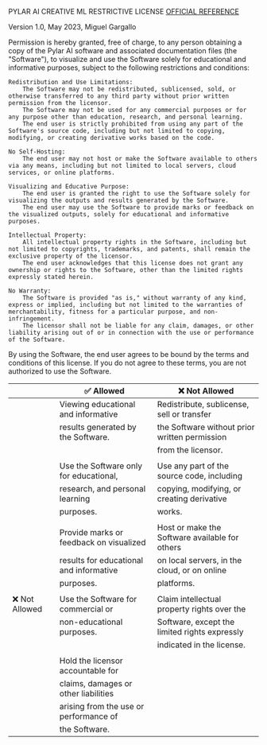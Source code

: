 PYLAR AI CREATIVE ML RESTRICTIVE LICENSE
[OFFICIAL REFERENCE](https://huggingface.co/spaces/superdatas/License-Restrictive)

Version 1.0, May 2023, Miguel Gargallo

Permission is hereby granted, free of charge, to any person obtaining a copy of the Pylar AI software and associated documentation files (the "Software"), to visualize and use the Software solely for educational and informative purposes, subject to the following restrictions and conditions:

    Redistribution and Use Limitations:
        The Software may not be redistributed, sublicensed, sold, or otherwise transferred to any third party without prior written permission from the licensor.
        The Software may not be used for any commercial purposes or for any purpose other than education, research, and personal learning.
        The end user is strictly prohibited from using any part of the Software's source code, including but not limited to copying, modifying, or creating derivative works based on the code.

    No Self-Hosting:
        The end user may not host or make the Software available to others via any means, including but not limited to local servers, cloud services, or online platforms.

    Visualizing and Educative Purpose:
        The end user is granted the right to use the Software solely for visualizing the outputs and results generated by the Software.
        The end user may use the Software to provide marks or feedback on the visualized outputs, solely for educational and informative purposes.

    Intellectual Property:
        All intellectual property rights in the Software, including but not limited to copyrights, trademarks, and patents, shall remain the exclusive property of the licensor.
        The end user acknowledges that this license does not grant any ownership or rights to the Software, other than the limited rights expressly stated herein.

    No Warranty:
        The Software is provided "as is," without warranty of any kind, express or implied, including but not limited to the warranties of merchantability, fitness for a particular purpose, and non-infringement.
        The licensor shall not be liable for any claim, damages, or other liability arising out of or in connection with the use or performance of the Software.

By using the Software, the end user agrees to be bound by the terms and conditions of this license. If you do not agree to these terms, you are not authorized to use the Software.

|                     | ✅ Allowed                               | ❌ Not Allowed                                   |
| ------------------- | --------------------------------------- | ----------------------------------------------- |
|                     | Viewing educational and informative     | Redistribute, sublicense, sell or transfer      |
|                     | results generated by the Software.      | the Software without prior written permission   |
|                     |                                         | from the licensor.                              |
|                     |                                         |                                                 |
|                     | Use the Software only for educational,  | Use any part of the source code, including      |
|                     | research, and personal learning         | copying, modifying, or creating derivative      |
|                     | purposes.                               | works.                                          |
|                     |                                         |                                                 |
|                     | Provide marks or feedback on visualized | Host or make the Software available for others  |
|                     | results for educational and informative | on local servers, in the cloud, or on online    |
|                     | purposes.                               | platforms.                                      |
|                     |                                         |                                                 |
| ❌ Not Allowed       | Use the Software for commercial or      | Claim intellectual property rights over the     |
|                     | non-educational purposes.               | Software, except the limited rights expressly   |
|                     |                                         | indicated in the license.                       |
|                     |                                         |                                                 |
|                     | Hold the licensor accountable for       |                                                 |
|                     | claims, damages or other liabilities    |                                                 |
|                     | arising from the use or performance of  |                                                 |
|                     | the Software.                           |                                                 |
